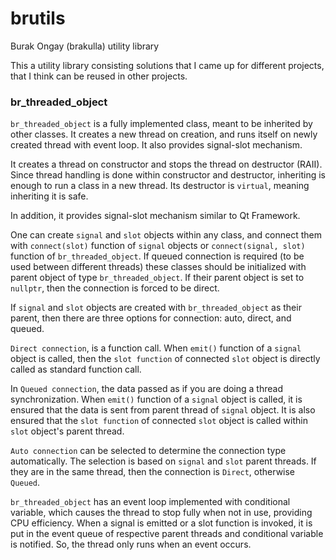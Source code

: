 # brutils
Burak Ongay (brakulla) utility library

This a utility library consisting solutions that I came up for different projects, that I think can be reused in other projects.

### br_threaded_object
`br_threaded_object` is a fully implemented class, meant to be inherited by other classes. It creates a new thread on creation, and runs itself on newly created thread with event loop. It also provides signal-slot mechanism.

It creates a thread on constructor and stops the thread on destructor (RAII). Since thread handling is done within constructor and destructor, inheriting is enough to run a class in a new thread. Its destructor is `virtual`, meaning inheriting it is safe.

In addition, it provides signal-slot mechanism similar to Qt Framework.

One can create `signal` and `slot` objects within any class, and connect them with `connect(slot)` function of `signal` objects or `connect(signal, slot)` function of `br_threaded_object`. If queued connection is required (to be used between different threads) these classes should be initialized with parent object of type `br_threaded_object`. If their parent object is set to `nullptr`, then the connection is forced to be direct.

If `signal` and `slot` objects are created with `br_threaded_object` as their parent, then there are three options for connection: auto, direct, and queued.

`Direct connection`, is a function call. When `emit()` function of a `signal` object is called, then the `slot function` of connected `slot` object is directly called as standard function call.

In `Queued connection`, the data passed as if you are doing a thread synchronization. When `emit()` function of a `signal` object is called, it is ensured that the data is sent from parent thread of `signal` object. It is also ensured that the `slot function` of connected `slot` object is called within `slot` object's parent thread.

`Auto connection` can be selected to determine the connection type automatically. The selection is based on `signal` and `slot` parent threads. If they are in the same thread, then the connection is `Direct`, otherwise `Queued`.

`br_threaded_object` has an event loop implemented with conditional variable, which causes the thread to stop fully when not in use, providing CPU efficiency. When a signal is emitted or a slot function is invoked, it is put in the event queue of respective parent threads and conditional variable is notified. So, the thread only runs when an event occurs.